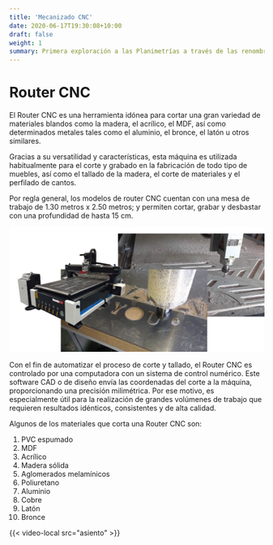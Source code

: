 ```yaml
---
title: 'Mecanizado CNC'
date: 2020-06-17T19:30:08+10:00
draft: false
weight: 1
summary: Primera exploración a las Planimetrías a través de las renombradas sillas Eames.
---
```



# Router CNC

El Router CNC es una herramienta idónea para cortar una gran variedad de materiales blandos como la madera, el acrílico, el MDF, así como determinados metales tales como el aluminio, el bronce, el latón u otros similares.

Gracias a su versatilidad y características, esta máquina es utilizada habitualmente para el corte y grabado en la fabricación de todo tipo de muebles, así como el tallado de la madera, el corte de materiales y el perfilado de cantos.

Por regla general, los modelos de router CNC cuentan con una mesa de trabajo de 1.30 metros x 2.50 metros; y permiten cortar, grabar y desbastar con una profundidad de hasta 15 cm.

![P1](/fb3/img/router.png)

Con el fin de automatizar el proceso de corte y tallado, el Router CNC es controlado por una computadora con un sistema de control numérico. Este software CAD o de diseño envía las coordenadas del corte a la máquina, proporcionando una precisión milimétrica. Por ese motivo, es especialmente útil para la realización de grandes volúmenes de trabajo que requieren resultados idénticos, consistentes y de alta calidad.

Algunos de los materiales que corta una Router CNC son:

1. PVC espumado
2. MDF 
3. Acrílico
4. Madera sólida
5. Aglomerados melamínicos
6. Poliuretano
7. Aluminio
8. Cobre
9. Latón
10. Bronce

{{< video-local src="asiento" >}}